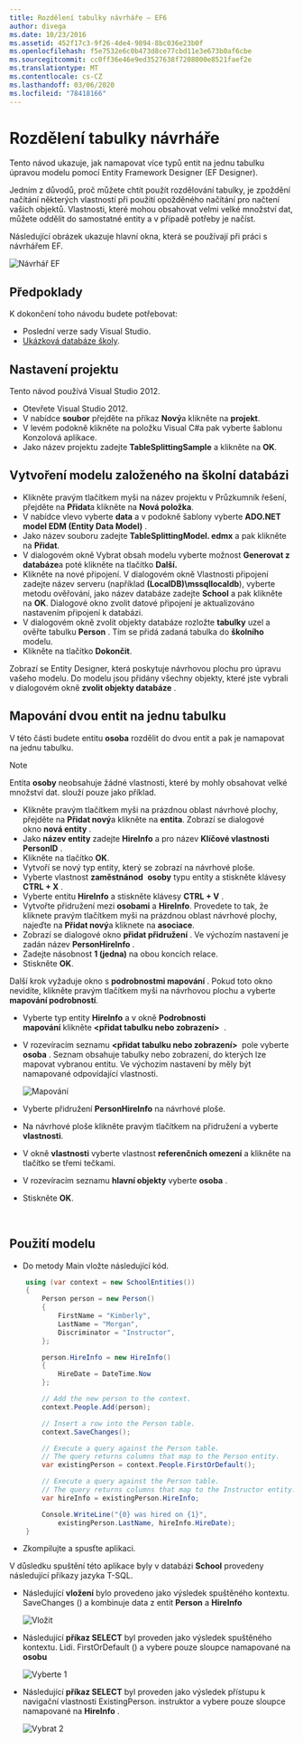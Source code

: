 ```yaml
---
title: Rozdělení tabulky návrháře – EF6
author: divega
ms.date: 10/23/2016
ms.assetid: 452f17c3-9f26-4de4-9894-8bc036e23b0f
ms.openlocfilehash: f5e7532e6c0b473d8ce77cbd11e3e673b0af6cbe
ms.sourcegitcommit: cc0ff36e46e9ed3527638f7208000e8521faef2e
ms.translationtype: MT
ms.contentlocale: cs-CZ
ms.lasthandoff: 03/06/2020
ms.locfileid: "78418166"
---
```

# <a name="designer-table-splitting"></a>Rozdělení tabulky návrháře
Tento návod ukazuje, jak namapovat více typů entit na jednu tabulku úpravou modelu pomocí Entity Framework Designer (EF Designer).

Jedním z důvodů, proč můžete chtít použít rozdělování tabulky, je zpoždění načítání některých vlastností při použití opožděného načítání pro načtení vašich objektů. Vlastnosti, které mohou obsahovat velmi velké množství dat, můžete oddělit do samostatné entity a v případě potřeby je načíst.

Následující obrázek ukazuje hlavní okna, která se používají při práci s návrhářem EF.

![Návrhář EF](~/ef6/media/efdesigner.png)

## <a name="prerequisites"></a>Předpoklady

K dokončení toho návodu budete potřebovat:

- Poslední verze sady Visual Studio.
- [Ukázková databáze školy](~/ef6/resources/school-database.md).

## <a name="set-up-the-project"></a>Nastavení projektu

Tento návod používá Visual Studio 2012.

-   Otevřete Visual Studio 2012.
-   V nabídce **soubor** přejděte na příkaz **Nový**a klikněte na **projekt**.
-   V levém podokně klikněte na položku Visual C\#a pak vyberte šablonu Konzolová aplikace.
-   Jako název projektu zadejte **TableSplittingSample** a klikněte na **OK**.

## <a name="create-a-model-based-on-the-school-database"></a>Vytvoření modelu založeného na školní databázi

-   Klikněte pravým tlačítkem myši na název projektu v Průzkumník řešení, přejděte na **Přidat**a klikněte na **Nová položka**.
-   V nabídce vlevo vyberte **data** a v podokně šablony vyberte **ADO.NET model EDM (Entity Data Model)** .
-   Jako název souboru zadejte **TableSplittingModel. edmx** a pak klikněte na **Přidat**.
-   V dialogovém okně Vybrat obsah modelu vyberte možnost **Generovat z databáze**a poté klikněte na tlačítko **Další.**
-   Klikněte na nové připojení. V dialogovém okně Vlastnosti připojení zadejte název serveru (například **(LocalDB)\\mssqllocaldb**), vyberte metodu ověřování, jako název databáze zadejte **School** a pak klikněte na **OK**.
    Dialogové okno zvolit datové připojení je aktualizováno nastavením připojení k databázi.
-   V dialogovém okně zvolit objekty databáze rozložte **tabulky** uzel a ověřte tabulku **Person** . Tím se přidá zadaná tabulka do **školního** modelu.
-   Klikněte na tlačítko **Dokončit**.

Zobrazí se Entity Designer, která poskytuje návrhovou plochu pro úpravu vašeho modelu. Do modelu jsou přidány všechny objekty, které jste vybrali v dialogovém okně **zvolit objekty databáze** .

## <a name="map-two-entities-to-a-single-table"></a>Mapování dvou entit na jednu tabulku

V této části budete entitu **osoba** rozdělit do dvou entit a pak je namapovat na jednu tabulku.

> [!NOTE]
> Entita **osoby** neobsahuje žádné vlastnosti, které by mohly obsahovat velké množství dat. slouží pouze jako příklad.

-   Klikněte pravým tlačítkem myši na prázdnou oblast návrhové plochy, přejděte na **Přidat nový**a klikněte na **entita**.
    Zobrazí se dialogové okno **nová entity** .
-   Jako **název entity** zadejte **HireInfo** a pro název **Klíčové vlastnosti** **PersonID** .
-   Klikněte na tlačítko **OK**.
-   Vytvoří se nový typ entity, který se zobrazí na návrhové ploše.
-   Vyberte vlastnost **zaměstnánod**  **osoby** typu entity a stiskněte klávesy **CTRL + X** .
-   Vyberte entitu **HireInfo** a stiskněte klávesy **CTRL + V** .
-   Vytvořte přidružení mezi **osobami** a **HireInfo**. Provedete to tak, že kliknete pravým tlačítkem myši na prázdnou oblast návrhové plochy, najeďte na **Přidat nový**a kliknete na **asociace**.
-   Zobrazí se dialogové okno **přidat přidružení** . Ve výchozím nastavení je zadán název **PersonHireInfo** .
-   Zadejte násobnost **1 (jedna)** na obou koncích relace.
-   Stiskněte **OK**.

Další krok vyžaduje okno s **podrobnostmi mapování** . Pokud toto okno nevidíte, klikněte pravým tlačítkem myši na návrhovou plochu a vyberte **mapování podrobností**.

-   Vyberte typ entity **HireInfo** a v okně **Podrobnosti mapování** klikněte **&lt;přidat tabulku nebo zobrazení&gt;**  .
-   V rozevíracím seznamu **&lt;přidat tabulku nebo zobrazení&gt;**  pole vyberte **osoba** . Seznam obsahuje tabulky nebo zobrazení, do kterých lze mapovat vybranou entitu.
    Ve výchozím nastavení by měly být namapované odpovídající vlastnosti.

    ![Mapování](~/ef6/media/mapping.png)

-   Vyberte přidružení **PersonHireInfo** na návrhové ploše.
-   Na návrhové ploše klikněte pravým tlačítkem na přidružení a vyberte **vlastnosti**.
-   V okně **vlastnosti** vyberte vlastnost **referenčních omezení** a klikněte na tlačítko se třemi tečkami.
-   V rozevíracím seznamu **hlavní objekty** vyberte **osoba** .
-   Stiskněte **OK**.

 

## <a name="use-the-model"></a>Použití modelu

-   Do metody Main vložte následující kód.

``` csharp
    using (var context = new SchoolEntities())
    {
        Person person = new Person()
        {
            FirstName = "Kimberly",
            LastName = "Morgan",
            Discriminator = "Instructor",
        };

        person.HireInfo = new HireInfo()
        {
            HireDate = DateTime.Now
        };

        // Add the new person to the context.
        context.People.Add(person);

        // Insert a row into the Person table.  
        context.SaveChanges();

        // Execute a query against the Person table.
        // The query returns columns that map to the Person entity.
        var existingPerson = context.People.FirstOrDefault();

        // Execute a query against the Person table.
        // The query returns columns that map to the Instructor entity.
        var hireInfo = existingPerson.HireInfo;

        Console.WriteLine("{0} was hired on {1}",
            existingPerson.LastName, hireInfo.HireDate);
    }
```
-   Zkompilujte a spusťte aplikaci.

V důsledku spuštění této aplikace byly v databázi **School** provedeny následující příkazy jazyka T-SQL. 

-   Následující **vložení** bylo provedeno jako výsledek spuštěného kontextu. SaveChanges () a kombinuje data z entit **Person** a **HireInfo**

    ![Vložit](~/ef6/media/insert.png)

-   Následující **příkaz SELECT** byl proveden jako výsledek spuštěného kontextu. Lidi. FirstOrDefault () a vybere pouze sloupce namapované na **osobu**

    ![Vyberte 1](~/ef6/media/select1.png)

-   Následující **příkaz SELECT** byl proveden jako výsledek přístupu k navigační vlastnosti ExistingPerson. instruktor a vybere pouze sloupce namapované na **HireInfo** .

    ![Vybrat 2](~/ef6/media/select2.png)
